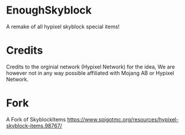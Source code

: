# EnoughSkyblock
A remake of all hypixel skyblock special items!

# Credits
Credits to the orginial network (Hypixel Network) for the idea, We are however not in any way possible affiliated with Mojang AB or Hypixel Network.

# Fork
A Fork of SkyblockItems 
https://www.spigotmc.org/resources/hypixel-skyblock-items.98767/
